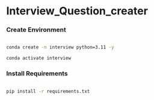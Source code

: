 # Interview_Question_creater


### Create Environment

```bash

conda create -n interview python=3.11 -y

conda activate interview

```

### Install Requirements

``` bash

pip install -r requirements.txt

```